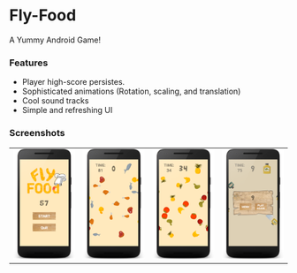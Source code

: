 # Fly-Food

A Yummy Android Game! <br />

### Features
- Player high-score persistes.
- Sophisticated animations (Rotation, scaling, and translation)
- Cool sound tracks
- Simple and refreshing UI

### Screenshots

<table>
  <tr>
    <td> <img src="screenshots/01.png"  title="1"></td>
    <td> <img src="screenshots/02.png"  title="2"></td>
    <td> <img src="screenshots/03.png"  title="3"></td>
    <td> <img src="screenshots/04.png"  title="4"></td>
  </tr>
</table>
